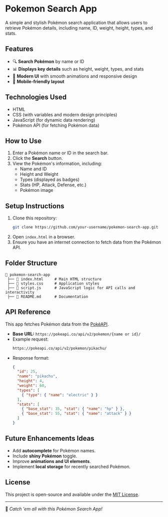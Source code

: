 # Pokemon Search App

A simple and stylish Pokémon search application that allows users to retrieve Pokémon details, including name, ID, weight, height, types, and stats.

## Features

- 🔍 **Search Pokémon** by name or ID
- 📊 **Displays key details** such as height, weight, types, and stats
- 🎨 **Modern UI** with smooth animations and responsive design
- 📱 **Mobile-friendly layout**

## Technologies Used

- HTML
- CSS (with variables and modern design principles)
- JavaScript (for dynamic data rendering)
- Pokémon API (for fetching Pokémon data)

## How to Use

1. Enter a Pokémon name or ID in the search bar.
2. Click the **Search** button.
3. View the Pokémon's information, including:
   - Name and ID
   - Height and Weight
   - Types (displayed as badges)
   - Stats (HP, Attack, Defense, etc.)
   - Pokémon image

## Setup Instructions

1. Clone this repository:
   ```sh
   git clone https://github.com/your-username/pokemon-search-app.git
   ```
2. Open `index.html` in a browser.
3. Ensure you have an internet connection to fetch data from the Pokémon API.

## Folder Structure

```
📂 pokemon-search-app
 ├── 📄 index.html     # Main HTML structure
 ├── 📄 styles.css     # Application styles
 ├── 📄 script.js      # JavaScript logic for API calls and interactivity
 ├── 📄 README.md      # Documentation
```

## API Reference

This app fetches Pokémon data from the [PokéAPI](https://pokeapi.co/).

- **Base URL:** `https://pokeapi.co/api/v2/pokemon/{name or id}/`
- Example request:
  ```sh
  https://pokeapi.co/api/v2/pokemon/pikachu/
  ```
- Response format:
  ```json
  {
    "id": 25,
    "name": "pikachu",
    "height": 4,
    "weight": 60,
    "types": [
      { "type": { "name": "electric" } }
    ],
    "stats": [
      { "base_stat": 35, "stat": { "name": "hp" } },
      { "base_stat": 55, "stat": { "name": "attack" } }
    ]
  }
  ```

## Future Enhancements Ideas

- Add **autocomplete** for Pokémon names.
- Include **shiny Pokémon** toggle.
- Improve **animations and UI elements**.
- Implement **local storage** for recently searched Pokémon.

## License

This project is open-source and available under the [MIT License](LICENSE).

---

🚀 *Catch 'em all with this Pokémon Search App!*